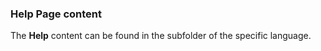 ### Help Page content


The **Help** content can be found in the subfolder of the specific language.